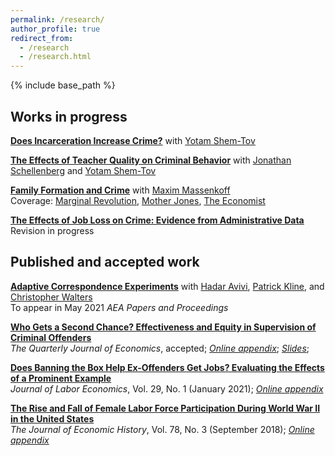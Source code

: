 ```yaml
---
permalink: /research/
author_profile: true
redirect_from:
  - /research
  - /research.html
---
```


{% include base_path %}

## Works in progress 

[**Does Incarceration Increase Crime?**](https://yotamshemtov.github.io/files/YotamShemTov_JMP.pdf) with [Yotam Shem-Tov](https://yotamshemtov.github.io/index.html)   

[**The Effects of Teacher Quality on Criminal Behavior**](https://drive.google.com/uc?export=pdf&id=1agkUuMjtPIPoQlgQEel3tVVofs2WFVsA) with [Jonathan Schellenberg](https://sites.google.com/view/jonathanschellenberg/home?authuser=0) and [Yotam Shem-Tov](https://yotamshemtov.github.io/index.html)  

[**Family Formation and Crime**](http://maximmassenkoff.com/FamilyFormationAndCrime.pdf) with [Maxim Massenkoff](http://maximmassenkoff.com)  
Coverage: [Marginal Revolution](https://marginalrevolution.com/marginalrevolution/2019/11/more-pregnancy-less-crime.html), [Mother Jones](https://www.motherjones.com/kevin-drum/2019/11/having-a-baby-cuts-crime-by-25/), [The Economist](https://www.economist.com/graphic-detail/2020/01/03/the-prospect-of-parenthood-makes-people-more-law-abiding)

[**The Effects of Job Loss on Crime: Evidence from Administrative Data**](/files/jobloss_crime_ekr_vf.pdf)  
Revision in progress


## Published and accepted work

[**Adaptive Correspondence Experiments**](https://eml.berkeley.edu//~crwalters/papers/skynet.pdf) with [Hadar Avivi](https://avivihadar.github.io/), [Patrick Kline](https://eml.berkeley.edu/~pkline/), and [Christopher Walters](https://eml.berkeley.edu/~crwalters/)   
To appear in May 2021 *AEA Papers and Proceedings*

[**Who Gets a Second Chance? Effectiveness and Equity in Supervision of Criminal Offenders**](/files/jmp.pdf)   
*The Quarterly Journal of Economics*, accepted; [*Online appendix*](/files/jmp_online_appendix.pdf); [*Slides*](/files/rose_second_chances.pdf);

[**Does Banning the Box Help Ex-Offenders Get Jobs? Evaluating the Effects of a Prominent Example**](/files/btbjole_final.pdf)  
*Journal of Labor Economics*, Vol. 29, No. 1 (January 2021); [*Online appendix*](/files/btb_online_appendix_0418.pdf)

[**The Rise and Fall of Female Labor Force Participation During World War II in the United States**](/files/rise_and_fall.pdf)  
*The Journal of Economic History*, Vol. 78, No. 3 (September 2018); [*Online appendix*](/files/rise_and_fall_online_appendix.pdf)
